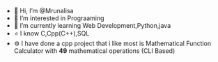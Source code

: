 - 👋 Hi, I’m @Mrunalisa
- 👀 I’m interested in Prograaming
- 🌱 I’m currently learning Web Development,Python,java
- ⭐ I know C,Cpp(C++),SQL
- ⚙️ I have done a cpp project that i like most is Mathematical Function Calculator with **49** mathematical operations (CLI Based)
<!---
Mrunalisa/Mrunalisa is a ✨ special ✨ repository because its `README.md` (this file) appears on your GitHub profile.
You can click the Preview link to take a look at your changes.
--->
